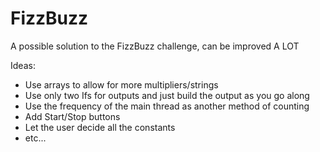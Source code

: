 # FizzBuzz
A possible solution to the FizzBuzz challenge, can be improved A LOT

Ideas:
- Use arrays to allow for more multipliers/strings
- Use only two Ifs for outputs and just build the output as you go along
- Use the frequency of the main thread as another method of counting
- Add Start/Stop buttons
- Let the user decide all the constants
- etc...
